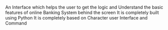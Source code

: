 An Interface which helps the user to get the logic and Understand the basic features of online Banking System behind the screen 
It is completely built using Python 
It is completely based on Character user Interface and Command 
